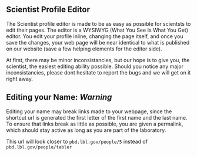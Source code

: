 <section class="mainContent--fitted markdown--docs">

Scientist Profile Editor
=============================

The Scientist profile editor is made to be as easy as possible for scientsts to edit their pages. The editor is a WYSIWYG (What You See Is What You Get) editor. You edit your profile inline, changing the page itself, and once you save the changes, your web page will be near identical to what is published on our website (save a few helping elements for the editor side). 

At first, there may be minor inconsistancies, but our hope is to give you, the scientist, the easiest editing ability possible. Should you notice any major inconsistancies, please dont hesitate to report the bugs and we will get on it right away.

Editing your Name: _Warning_
----------------------------------
Editing your name may break links made to your webpage, since the shortcut url is generated the first letter of the first name and the last name. To ensure that links break as little as possible, you are given a permalink, which should stay active as long as you are part of the laboratory.

This url will look closer to `pbd.lbl.gov/people/5` instead of `pbd.lbl.gov/people/tabler` 


</section>